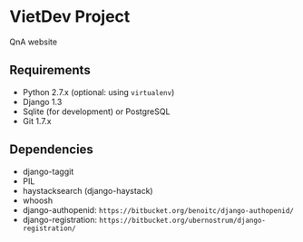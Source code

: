 # VietDev Project
QnA website

## Requirements
* Python 2.7.x (optional: using `virtualenv`)
* Django 1.3
* Sqlite (for development) or PostgreSQL
* Git 1.7.x

## Dependencies
* django-taggit
* PIL
* haystacksearch (django-haystack)
* whoosh
* django-authopenid: `https://bitbucket.org/benoitc/django-authopenid/`
* django-registration: `https://bitbucket.org/ubernostrum/django-registration/`


